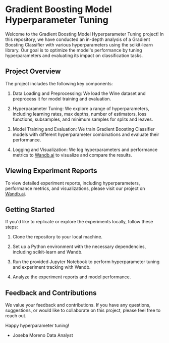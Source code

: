 # Gradient Boosting Model Hyperparameter Tuning

Welcome to the Gradient Boosting Model Hyperparameter Tuning project! In this repository, we have conducted an in-depth analysis of a Gradient Boosting Classifier with various hyperparameters using the scikit-learn library. Our goal is to optimize the model's performance by tuning hyperparameters and evaluating its impact on classification tasks.

## Project Overview

The project includes the following key components:

1. Data Loading and Preprocessing: We load the Wine dataset and preprocess it for model training and evaluation.

2. Hyperparameter Tuning: We explore a range of hyperparameters, including learning rates, max depths, number of estimators, loss functions, subsamples, and minimum samples for splits and leaves.

3. Model Training and Evaluation: We train Gradient Boosting Classifier models with different hyperparameter combinations and evaluate their performance.

4. Logging and Visualization: We log hyperparameters and performance metrics to [Wandb.ai](https://wandb.ai/) to visualize and compare the results.

## Viewing Experiment Reports

To view detailed experiment reports, including hyperparameters, performance metrics, and visualizations, please visit our project on [Wandb.ai](https://wandb.ai/imjoseba/vinit-upgrade/reports/GradientBoosting-WineClassification-Wandb--Vmlldzo1ODk3MDUy?accessToken=e582hu9n7dc58qmfocj90uwf5crtxv3nd8u0ck1s10ccit21efmj18lk8c021t16).

## Getting Started

If you'd like to replicate or explore the experiments locally, follow these steps:

1. Clone the repository to your local machine.

2. Set up a Python environment with the necessary dependencies, including scikit-learn and Wandb.


3. Run the provided Jupyter Notebook to perform hyperparameter tuning and experiment tracking with Wandb.

4. Analyze the experiment reports and model performance.

## Feedback and Contributions

We value your feedback and contributions. If you have any questions, suggestions, or would like to collaborate on this project, please feel free to reach out.

Happy hyperparameter tuning!

- Joseba Moreno
Data Analyst
